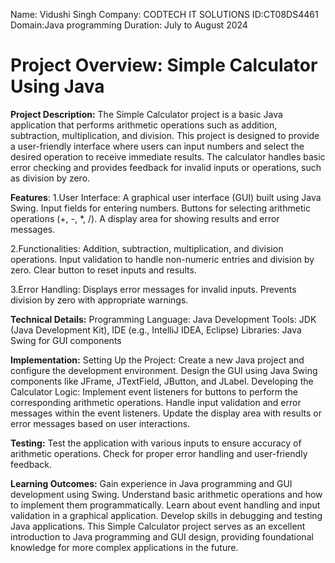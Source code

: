 Name: Vidushi Singh
Company: CODTECH IT SOLUTIONS
ID:CT08DS4461
Domain:Java programming
Duration: July to August 2024

# Project Overview: Simple Calculator Using Java


**Project Description:**
The Simple Calculator project is a basic Java application that performs arithmetic operations such as addition, subtraction, multiplication, and division. This project is designed to provide a user-friendly interface where users can input numbers and select the desired operation to receive immediate results. The calculator handles basic error checking and provides feedback for invalid inputs or operations, such as division by zero.

**Features**:
1.User Interface:
 A graphical user interface (GUI) built using Java Swing.
Input fields for entering numbers.
Buttons for selecting arithmetic operations (+, -, *, /).
A display area for showing results and error messages.

2.Functionalities:
Addition, subtraction, multiplication, and division operations.
Input validation to handle non-numeric entries and division by zero.
Clear button to reset inputs and results.

3.Error Handling:
Displays error messages for invalid inputs.
Prevents division by zero with appropriate warnings.

**Technical Details:**
Programming Language: Java
Development Tools: JDK (Java Development Kit), IDE (e.g., IntelliJ IDEA, Eclipse)
Libraries: Java Swing for GUI components

**Implementation:**
Setting Up the Project:
Create a new Java project and configure the development environment.
Design the GUI using Java Swing components like JFrame, JTextField, JButton, and JLabel.
Developing the Calculator Logic:
Implement event listeners for buttons to perform the corresponding arithmetic operations.
Handle input validation and error messages within the event listeners.
Update the display area with results or error messages based on user interactions.

**Testing:**
Test the application with various inputs to ensure accuracy of arithmetic operations.
Check for proper error handling and user-friendly feedback.

**Learning Outcomes:**
Gain experience in Java programming and GUI development using Swing.
Understand basic arithmetic operations and how to implement them programmatically.
Learn about event handling and input validation in a graphical application.
Develop skills in debugging and testing Java applications.
This Simple Calculator project serves as an excellent introduction to Java programming and GUI design, providing foundational knowledge for more complex applications in the future.






